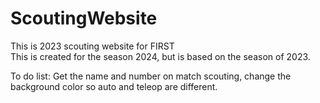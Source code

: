 # ScoutingWebsite
This is 2023 scouting website for FIRST <br>
This is created for the season 2024, but is based on the season of 2023. <br>

To do list: Get the name and number on match scouting, change the background color so auto and teleop are different.
